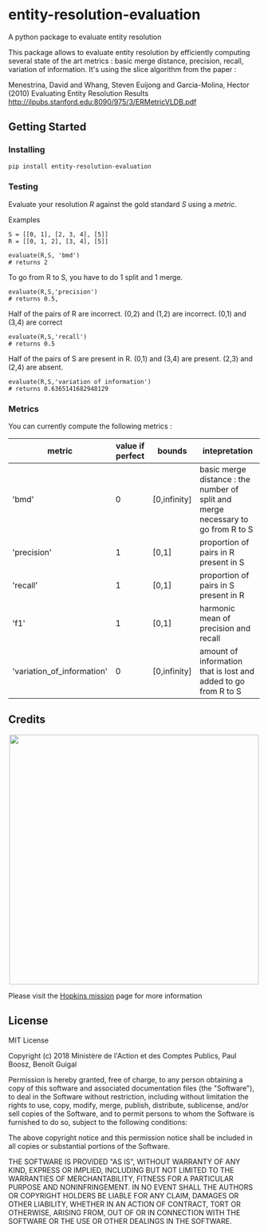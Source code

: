 
# entity-resolution-evaluation

A python package to evaluate entity resolution

This package allows to evaluate entity resolution by efficiently computing several state of the art metrics : basic merge distance, precision, recall, variation of information. It's using the slice algorithm from the paper :

Menestrina, David and Whang, Steven Euijong and Garcia-Molina, Hector (2010) Evaluating Entity Resolution Results
http://ilpubs.stanford.edu:8090/975/3/ERMetricVLDB.pdf

## Getting Started

### Installing

```bash
pip install entity-resolution-evaluation
```

### Testing

Evaluate your resolution *R* against the gold standard *S* using a *metric*.

Examples

```
S = [[0, 1], [2, 3, 4], [5]]
R = [[0, 1, 2], [3, 4], [5]]

evaluate(R,S, 'bmd')
# returns 2
```
To go from R to S, you have to do 1 split and 1 merge.
```
evaluate(R,S,'precision')
# returns 0.5, 
```
Half of the pairs of R are incorrect. (0,2) and (1,2) are incorrect. (0,1) and (3,4) are correct
```
evaluate(R,S,'recall')
# returns 0.5
```
Half of the pairs of S are present in R. (0,1) and (3,4) are present. (2,3) and (2,4) are absent.
```
evaluate(R,S,'variation of information')
# returns 0.6365141682948129
````

### Metrics 

You can currently compute the following metrics :

|metric|value if perfect|bounds|intepretation|
|------|----------------|------|--------------|
|'bmd'|0|[0,infinity]|basic merge distance : the number of split and merge necessary to go from R to S|
|'precision'|1|[0,1]|proportion of pairs in R present in S|
|'recall'|1|[0,1]|proportion of pairs in S present in R|
|'f1'|1|[0,1]|harmonic mean of precision and recall|
|'variation_of_information'|0|[0,infinity]|amount of information that is lost and added to go from R to S|


## Credits

<div align="center">
  <a href="https://entrepreneur-interet-general.etalab.gouv.fr/">
    <img src="docs/img/logo-eig.png" width="500px">
  </a>
</div>

Please visit the [Hopkins mission](https://entrepreneur-interet-general.etalab.gouv.fr/defis/2018/hopkins.html) page for more information

## License

MIT License

Copyright (c) 2018 Ministère de l'Action et des Comptes Publics, Paul Boosz, Benoît Guigal

Permission is hereby granted, free of charge, to any person obtaining a copy
of this software and associated documentation files (the "Software"), to deal
in the Software without restriction, including without limitation the rights
to use, copy, modify, merge, publish, distribute, sublicense, and/or sell
copies of the Software, and to permit persons to whom the Software is
furnished to do so, subject to the following conditions:

The above copyright notice and this permission notice shall be included in all
copies or substantial portions of the Software.

THE SOFTWARE IS PROVIDED "AS IS", WITHOUT WARRANTY OF ANY KIND, EXPRESS OR
IMPLIED, INCLUDING BUT NOT LIMITED TO THE WARRANTIES OF MERCHANTABILITY,
FITNESS FOR A PARTICULAR PURPOSE AND NONINFRINGEMENT. IN NO EVENT SHALL THE
AUTHORS OR COPYRIGHT HOLDERS BE LIABLE FOR ANY CLAIM, DAMAGES OR OTHER
LIABILITY, WHETHER IN AN ACTION OF CONTRACT, TORT OR OTHERWISE, ARISING FROM,
OUT OF OR IN CONNECTION WITH THE SOFTWARE OR THE USE OR OTHER DEALINGS IN THE
SOFTWARE.
